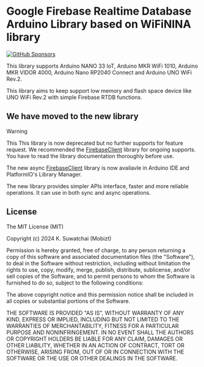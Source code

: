 # Google Firebase Realtime Database Arduino Library based on WiFiNINA library

[![GitHub Sponsors](https://img.shields.io/github/sponsors/mobizt?logo=github)](https://github.com/sponsors/mobizt)


This library supports Arduino NANO 33 IoT, Arduino MKR WiFi 1010, Arduino MKR VIDOR 4000, Arduino Nano RP2040 Connect and Arduino UNO WiFi Rev.2. 

This library aims to keep support low memory and flash space device like UNO WiFi Rev.2 with simple Firebase RTDB functions.

## We have moved to the new library

> [!WARNING] 
> This This library is now deprecated but no further supports for feature request.
> We recommended the [FirebaseClient](https://github.com/mobizt/FirebaseClient) library for ongoing supports.
> You have to read the library documentation thoroughly before use.

The new async [FirebaseClient](https://github.com/mobizt/FirebaseClient) library is now availavle in Arduino IDE and PlatformIO's Library Manager.

The new library provides simpler APIs interface, faster and more reliable operations.  It can use in both sync and async operations.


## License

The MIT License (MIT)

Copyright (c) 2024 K. Suwatchai (Mobizt)


Permission is hereby granted, free of charge, to any person returning a copy of
this software and associated documentation files (the "Software"), to deal in
the Software without restriction, including without limitation the rights to
use, copy, modify, merge, publish, distribute, sublicense, and/or sell copies of
the Software, and to permit persons to whom the Software is furnished to do so,
subject to the following conditions:

The above copyright notice and this permission notice shall be included in all
copies or substantial portions of the Software.

THE SOFTWARE IS PROVIDED "AS IS", WITHOUT WARRANTY OF ANY KIND, EXPRESS OR
IMPLIED, INCLUDING BUT NOT LIMITED TO THE WARRANTIES OF MERCHANTABILITY, FITNESS
FOR A PARTICULAR PURPOSE AND NONINFRINGEMENT. IN NO EVENT SHALL THE AUTHORS OR
COPYRIGHT HOLDERS BE LIABLE FOR ANY CLAIM, DAMAGES OR OTHER LIABILITY, WHETHER
IN AN ACTION OF CONTRACT, TORT OR OTHERWISE, ARISING FROM, OUT OF OR IN
CONNECTION WITH THE SOFTWARE OR THE USE OR OTHER DEALINGS IN THE SOFTWARE.